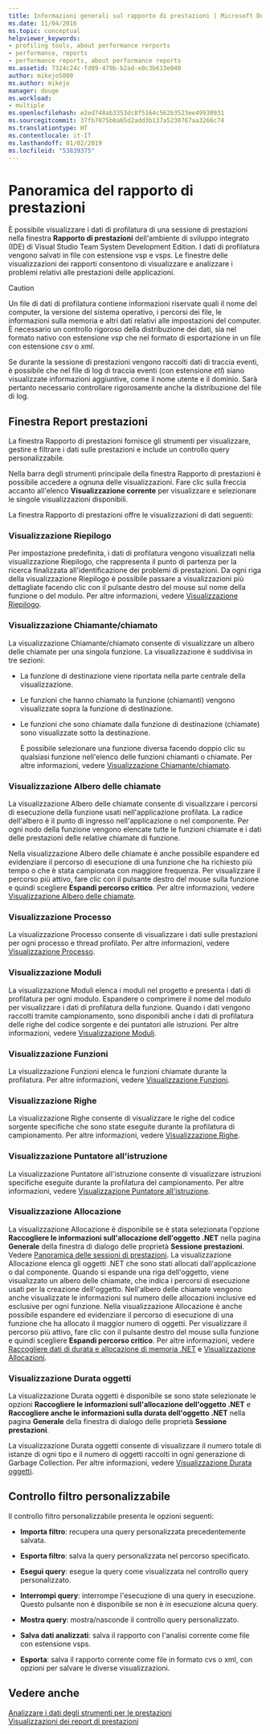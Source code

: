 ```yaml
---
title: Informazioni generali sul rapporto di prestazioni | Microsoft Docs
ms.date: 11/04/2016
ms.topic: conceptual
helpviewer_keywords:
- profiling tools, about performance rerports
- performance, reports
- performance reports, about performance reports
ms.assetid: 7324c24c-fd09-479b-b2ad-e0c3b613e040
author: mikejo5000
ms.author: mikejo
manager: douge
ms.workload:
- multiple
ms.openlocfilehash: e2ed748ab3353dc8f5164c562b3523ee49930931
ms.sourcegitcommit: 37fb7075b0a65d2add3b137a5230767aa3266c74
ms.translationtype: HT
ms.contentlocale: it-IT
ms.lasthandoff: 01/02/2019
ms.locfileid: "53839375"
---
```

# <a name="performance-report-overview"></a>Panoramica del rapporto di prestazioni
È possibile visualizzare i dati di profilatura di una sessione di prestazioni nella finestra **Rapporto di prestazioni** dell'ambiente di sviluppo integrato (IDE) di Visual Studio Team System Development Edition. I dati di profilatura vengono salvati in file con estensione vsp e vsps. Le finestre delle visualizzazioni dei rapporti consentono di visualizzare e analizzare i problemi relativi alle prestazioni delle applicazioni.  
  
> [!CAUTION]
>  Un file di dati di profilatura contiene informazioni riservate quali il nome del computer, la versione del sistema operativo, i percorsi dei file, le informazioni sulla memoria e altri dati relativi alle impostazioni del computer. È necessario un controllo rigoroso della distribuzione dei dati, sia nel formato nativo con estensione *vsp* che nel formato di esportazione in un file con estensione *csv* o *xml*.  
>   
>  Se durante la sessione di prestazioni vengono raccolti dati di traccia eventi, è possibile che nel file di log di traccia eventi (con estensione *etl*) siano visualizzate informazioni aggiuntive, come il nome utente e il dominio. Sarà pertanto necessario controllare rigorosamente anche la distribuzione del file di log.  
  
## <a name="performance-report-window"></a>Finestra Report prestazioni  
 La finestra Rapporto di prestazioni fornisce gli strumenti per visualizzare, gestire e filtrare i dati sulle prestazioni e include un controllo query personalizzabile.  
  
 Nella barra degli strumenti principale della finestra Rapporto di prestazioni è possibile accedere a ognuna delle visualizzazioni. Fare clic sulla freccia accanto all'elenco **Visualizzazione corrente** per visualizzare e selezionare le singole visualizzazioni disponibili.  
  
 La finestra Rapporto di prestazioni offre le visualizzazioni di dati seguenti:  
  
### <a name="summary-view"></a>Visualizzazione Riepilogo  
 Per impostazione predefinita, i dati di profilatura vengono visualizzati nella visualizzazione Riepilogo, che rappresenta il punto di partenza per la ricerca finalizzata all'identificazione dei problemi di prestazioni. Da ogni riga della visualizzazione Riepilogo è possibile passare a visualizzazioni più dettagliate facendo clic con il pulsante destro del mouse sul nome della funzione o del modulo. Per altre informazioni, vedere [Visualizzazione Riepilogo](../profiling/summary-view.md).  
  
### <a name="callercallee-view"></a>Visualizzazione Chiamante/chiamato  
 La visualizzazione Chiamante/chiamato consente di visualizzare un albero delle chiamate per una singola funzione. La visualizzazione è suddivisa in tre sezioni:  
  
- La funzione di destinazione viene riportata nella parte centrale della visualizzazione.  
  
- Le funzioni che hanno chiamato la funzione (chiamanti) vengono visualizzate sopra la funzione di destinazione.  
  
- Le funzioni che sono chiamate dalla funzione di destinazione (chiamate) sono visualizzate sotto la destinazione.  
  
  È possibile selezionare una funzione diversa facendo doppio clic su qualsiasi funzione nell'elenco delle funzioni chiamanti o chiamate. Per altre informazioni, vedere [Visualizzazione Chiamante/chiamato](../profiling/caller-callee-view.md).  
  
### <a name="call-tree-view"></a>Visualizzazione Albero delle chiamate  
 La visualizzazione Albero delle chiamate consente di visualizzare i percorsi di esecuzione della funzione usati nell'applicazione profilata. La radice dell'albero è il punto di ingresso nell'applicazione o nel componente. Per ogni nodo della funzione vengono elencate tutte le funzioni chiamate e i dati delle prestazioni delle relative chiamate di funzione.  
  
 Nella visualizzazione Albero delle chiamate è anche possibile espandere ed evidenziare il percorso di esecuzione di una funzione che ha richiesto più tempo o che è stata campionata con maggiore frequenza. Per visualizzare il percorso più attivo, fare clic con il pulsante destro del mouse sulla funzione e quindi scegliere **Espandi percorso critico**. Per altre informazioni, vedere [Visualizzazione Albero delle chiamate](../profiling/call-tree-view.md).  
  
### <a name="process-view"></a>Visualizzazione Processo  
 La visualizzazione Processo consente di visualizzare i dati sulle prestazioni per ogni processo e thread profilato. Per altre informazioni, vedere [Visualizzazione Processo](../profiling/process-view.md).  
  
### <a name="modules-view"></a>Visualizzazione Moduli  
 La visualizzazione Moduli elenca i moduli nel progetto e presenta i dati di profilatura per ogni modulo. Espandere o comprimere il nome del modulo per visualizzare i dati di profilatura della funzione. Quando i dati vengono raccolti tramite campionamento, sono disponibili anche i dati di profilatura delle righe del codice sorgente e dei puntatori alle istruzioni. Per altre informazioni, vedere [Visualizzazione Moduli](../profiling/modules-view.md).  
  
### <a name="functions-view"></a>Visualizzazione Funzioni  
 La visualizzazione Funzioni elenca le funzioni chiamate durante la profilatura. Per altre informazioni, vedere [Visualizzazione Funzioni](../profiling/functions-view.md).  
  
### <a name="line-view"></a>Visualizzazione Righe  
 La visualizzazione Righe consente di visualizzare le righe del codice sorgente specifiche che sono state eseguite durante la profilatura di campionamento. Per altre informazioni, vedere [Visualizzazione Righe](../profiling/lines-view.md).  
  
### <a name="instruction-pointer-ip-view"></a>Visualizzazione Puntatore all'istruzione  
 La visualizzazione Puntatore all'istruzione consente di visualizzare istruzioni specifiche eseguite durante la profilatura del campionamento. Per altre informazioni, vedere [Visualizzazione Puntatore all'istruzione](../profiling/instruction-pointers-ips-view.md).  
  
### <a name="allocation-view"></a>Visualizzazione Allocazione  
 La visualizzazione Allocazione è disponibile se è stata selezionata l'opzione **Raccogliere le informazioni sull'allocazione dell'oggetto .NET** nella pagina **Generale** della finestra di dialogo delle proprietà **Sessione prestazioni**. Vedere [Panoramica delle sessioni di prestazioni](../profiling/performance-session-overview.md). La visualizzazione Allocazione elenca gli oggetti .NET che sono stati allocati dall'applicazione o dal componente. Quando si espande una riga dell'oggetto, viene visualizzato un albero delle chiamate, che indica i percorsi di esecuzione usati per la creazione dell'oggetto. Nell'albero delle chiamate vengono anche visualizzate le informazioni sul numero delle allocazioni inclusive ed esclusive per ogni funzione. Nella visualizzazione Allocazione è anche possibile espandere ed evidenziare il percorso di esecuzione di una funzione che ha allocato il maggior numero di oggetti. Per visualizzare il percorso più attivo, fare clic con il pulsante destro del mouse sulla funzione e quindi scegliere **Espandi percorso critico**. Per altre informazioni, vedere [Raccogliere dati di durata e allocazione di memoria .NET](../profiling/collecting-dotnet-memory-allocation-and-lifetime-data.md) e [Visualizzazione Allocazioni](../profiling/dotnet-memory-allocations-view.md).  
  
### <a name="objects-lifetime-view"></a>Visualizzazione Durata oggetti  
 La visualizzazione Durata oggetti è disponibile se sono state selezionate le opzioni **Raccogliere le informazioni sull'allocazione dell'oggetto .NET** e **Raccogliere anche le informazioni sulla durata dell'oggetto .NET** nella pagina **Generale** della finestra di dialogo delle proprietà **Sessione prestazioni**.  
  
 La visualizzazione Durata oggetti consente di visualizzare il numero totale di istanze di ogni tipo e il numero di oggetti raccolti in ogni generazione di Garbage Collection. Per altre informazioni, vedere [Visualizzazione Durata oggetti](../profiling/object-lifetime-view.md).  
  
## <a name="customizable-filter-control"></a>Controllo filtro personalizzabile  
 Il controllo filtro personalizzabile presenta le opzioni seguenti:  
  
-   **Importa filtro**: recupera una query personalizzata precedentemente salvata.  
  
-   **Esporta filtro**: salva la query personalizzata nel percorso specificato.  
  
-   **Esegui query**: esegue la query come visualizzata nel controllo query personalizzato.  
  
-   **Interrompi query**: interrompe l'esecuzione di una query in esecuzione. Questo pulsante non è disponibile se non è in esecuzione alcuna query.  
  
-   **Mostra query**: mostra/nasconde il controllo query personalizzato.  
  
-   **Salva dati analizzati**: salva il rapporto con l'analisi corrente come file con estensione vsps.  
  
-   **Esporta**: salva il rapporto corrente come file in formato cvs o xml, con opzioni per salvare le diverse visualizzazioni.  
  
## <a name="see-also"></a>Vedere anche  
 [Analizzare i dati degli strumenti per le prestazioni](../profiling/analyzing-performance-tools-data.md)   
 [Visualizzazioni dei report di prestazioni](../profiling/performance-report-views.md)